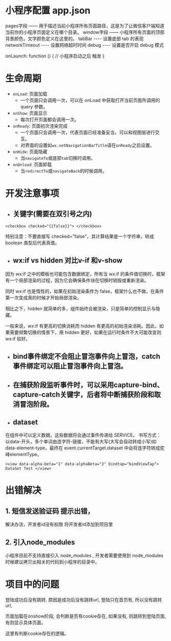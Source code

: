 # 小程序配置 app.json

pages字段 —— 用于描述当前小程序所有页面路径，这是为了让微信客户端知道当前你的小程序页面定义在哪个目录。
window字段 —— 小程序所有页面的顶部背景颜色，文字颜色定义在这里的。
tabBar  ---- 设置底部 tab 的表现
networkTimeout ----   设置网络超时时间
debug  ---- 设置是否开启 debug 模式

onLaunch: function () {
    // 小程序启动之后 触发
}


# 生命周期
*   `onLoad`: 页面加载
    *   一个页面只会调用一次，可以在 onLoad 中获取打开当前页面所调用的 query 参数。
*   `onShow`: 页面显示
    *   每次打开页面都会调用一次。
*   `onReady`: 页面初次渲染完成
    *   一个页面只会调用一次，代表页面已经准备妥当，可以和视图层进行交互。
    *   对界面的设置如`wx.setNavigationBarTitle`请在`onReady`之后设置。
*   `onHide`: 页面隐藏
    *   当`navigateTo`或底部`tab`切换时调用。
*   `onUnload`: 页面卸载
    *   当`redirectTo`或`navigateBack`的时候调用。


# 开发注意事项
-  ## 关键字(需要在双引号之内)
```
<checkbox checked="{{false}}"> </checkbox>
```
特别注意：不要直接写 checked="false"，其计算结果是一个字符串，转成 boolean 类型后代表真值。

- ## wx:if vs hidden 对比v-if 和v-show
因为 wx:if 之中的模板也可能包含数据绑定，所有当 wx:if 的条件值切换时，框架有一个局部渲染的过程，因为它会确保条件块在切换时销毁或重新渲染。

同时 wx:if 也是惰性的，如果在初始渲染条件为 false，框架什么也不做，在条件第一次变成真的时候才开始局部渲染。

相比之下，hidden 就简单的多，组件始终会被渲染，只是简单的控制显示与隐藏。

一般来说，wx:if 有更高的切换消耗而 hidden 有更高的初始渲染消耗。因此，如果需要频繁切换的情景下，用 hidden 更好，如果在运行时条件不大可能改变则 wx:if 较好。

- ## bind事件绑定不会阻止冒泡事件向上冒泡，catch事件绑定可以阻止冒泡事件向上冒泡。

- ## 在捕获阶段监听事件时，可以采用capture-bind、capture-catch关键字，后者将中断捕获阶段和取消冒泡阶段。


- ## dataset

在组件中可以定义数据，这些数据将会通过事件传递给 SERVICE。 书写方式： 以data-开头，多个单词由连字符-链接，不能有大写(大写会自动转成小写)如data-element-type，最终在 event.currentTarget.dataset 中会将连字符转成驼峰elementType。
```
<view data-alpha-beta="1" data-alphaBeta="2" bindtap="bindViewTap"> DataSet Test </view>
```








# 出错解决
## 1. 短信发送验证码 提示出错，
解决办法，开发者id没有权限
将开发者id添加到项目里

## 2. 引入node_modules

小程序目前不支持直接引入 node_modules , 开发者需要使用到 node_modules 时候建议拷贝出相关的代码到小程序的目录中。


# 项目中的问题

登陆成功后没有跳转, 原因是成功后没有跳转url, 登陆只在首页有, 所以没有跳转url,  

页面加载在onshow阶段, 会判断是否有cookie存在, 如果没有, 则跳转到登陆页面, 有则显示具体页面。

这里有判断cookie存在的逻辑。